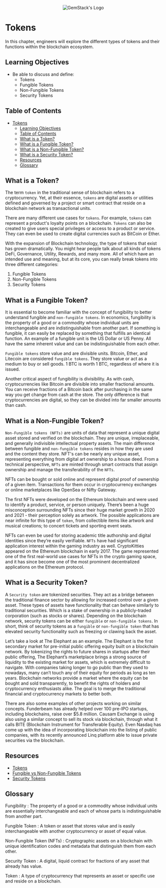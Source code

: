 <p align="center">
  <img
  src="https://camo.githubusercontent.com/e4ac909b3da508a9e5f8f5276359dd0d8a484a30dc58daf2b29755d87aa09b57/68747470733a2f2f67656d737461636b2e696f2f7374617469632f31626135356364376237663639393165633965646262386331343332323533342f30656261302f6c6f676f5f7072696d6172795f737461636b65642e61766966"
  alt="GemStack's Logo"
  />
</p>

# Tokens

In this chapter, engineers will explore the different types of tokens and their functions within the blockchain ecosystem.

## Learning Objectives

* Be able to discuss and define:
    * Tokens
    * Fungible Tokens
    * Non-Fungible Tokens
    * Security Tokens

## Table of Contents

- [Tokens](#tokens)
  - [Learning Objectives](#learning-objectives)
  - [Table of Contents](#table-of-contents)
  - [What is a Token?](#what-is-a-token)
  - [What is a Fungible Token?](#what-is-a-fungible-token)
  - [What is a Non-Fungible Token?](#what-is-a-non-fungible-token)
  - [What is a Security Token?](#what-is-a-security-token)
  - [Resources](#resources)
  - [Glossary](#glossary)

## What is a Token?

The term `token` in the traditional sense of blockchain refers to a cryptocurrency. Yet, at their essence, `tokens` are digital assets or utilities defined and governed by a project or smart contract that reside on a blockchain network as transactional units.

There are many different use cases for `tokens`. For example, `tokens` can represent a product's loyalty points on a blockchain. `Tokens` can also be created to give users special privileges or access to a product or service. They can even be used to create digital currencies such as BitCoin or Ether.

With the expansion of Blockchain technology, the type of tokens that exist has grown dramatically. You might hear people talk about all kinds of tokens DeFi, Governance, Utility, Rewards, and many more. All of which have an intended use and meaning, but at its core, you can really break tokens into three different categories:

1. Fungible Tokens
2. Non-Fungible Tokens
3. Security Tokens

## What is a Fungible Token?

It is essential to become familiar with the concept of fungibility to better understand fungible and `non-fungible tokens`. In economics, fungibility is the property of a good or a commodity whose individual units are interchangeable and are indistinguishable from another part. If something is fungible, it can easily be replaced by something that fulfills an identical function. An example of a fungible unit is the US Dollar or US Penny. All have the same inherent value and can be indistinguishable from each other.

`Fungible tokens` store value and are divisible units. Bitcoin, Ether, and Litecoin are considered `fungible tokens`. They store value or act as a medium to buy or sell goods. 1 BTC is worth 1 BTC, regardless of where it is issued.

Another critical aspect of fungibility is divisibility. As with cash, cryptocurrencies like Bitcoin are divisible into smaller fractional amounts. You can receive fractions of a Bitcoin back after purchasing in the same way you get change from cash at the store. The only difference is that cryptocurrencies are digital, so they can be divided into far smaller amounts than cash.

## What is a Non-Fungible Token?

`Non-Fungible tokens (NFTs)` are units of data that represent a unique digital asset stored and verified on the blockchain. They are unique, irreplaceable, and generally indivisible intellectual property assets. The main difference between fungible and `non-fungible tokens` resides in how they are used and the content they store. NFT's can be nearly any unique asset, representing everything from digital art ownership to a house deed. From a technical perspective, `NFTs` are minted through smart contracts that assign ownership and manage the transferability of the `NFTs`.

NFTs can be bought or sold online and represent digital proof of ownership of a given item. Transactions for them  occur in cryptocurrency exchanges or online marketplaces like OpenSea or Nifty Gateway.

The first NFTs were developed on the Ethereum blockchain and were used to identify a product, service, or person uniquely. There’s been a huge misconception surrounding NFTs since their huge market growth in 2020 and 2021 - their perception solely as artwork. The possible applications are near infinite for this type of `token`, from collectible items like artwork and musical creations; to concert tickets and sporting event seats.

NFTs can even be used for storing academic title authorship and digital identities since they’re easily verifiable. `NFTs` have had significant application interest within the gaming industry as well. CryptoKitties appeared on the Ethereum blockchain in early 2017. The game represented one of the first real-world use cases for NFTs in the crypto gaming space, and it has since become one of the most prominent decentralized applications on the Ethereum protocol.

## What is a Security Token?

A `Security token` are tokenized securities. They act as a bridge between the traditional finance sector by allowing for increased control over a given asset.
These types of assets have functionality that can behave similarly to traditional securities. Which is a stake of ownership in a publicly-traded corporation (such as stocks or shares).
Depending on the blockchain network, security tokens can be either `fungible` or `non-fungible tokens`. In short, think of security tokens as a `fungible` or `non-fungible token` that has elevated security functionality such as freezing or clawing back the asset.

Let’s take a look at The Elephant as an example. The Elephant is the first secondary market for pre-initial public offering equity built on a blockchain network. By tokenizing the rights to future shares in startups after their public offering, The Elephant’s marketplace brings a strong source of liquidity to the existing market for assets, which is extremely difficult to navigate. With companies taking longer to go public than they used to nowadays, many can’t touch any of their equity for periods as long as ten years. Blockchain networks provide a market where the equity can be bought and sold transparently, to benefit the rights of holders and cryptocurrency enthusiasts alike. The goal is to merge the traditional financial and cryptocurrency markets to better both.

There are also some examples of other projects working on similar concepts. Funderbeam has already helped over 100 pre-IPO startups, including blockchains, raise over $5.8 million. Causam Exchange is using also using a similar concept to sell its stock via blockchain, through what it calls BITE (Blockchain Instrument for Transferable Equity). Even Nasdaq has come up with the idea of incorporating blockchain into the listing of public companies, with its recently announced Linq platform able to issue private securities via the blockchain.

## Resources

* [Tokens](https://www.coinbase.com/learn/crypto-basics/what-is-a-token)
* [Fungible vs Non-Fungible Tokens](https://www.blockchain-council.org/blockchain/a-quick-guide-to-fungible-vs-non-fungible-tokens/)
* [Security Tokens](https://www.sofi.com/learn/content/security-tokens-cryptocurrency/)

## Glossary

Fungibility
: The property of a good or a commodity whose individual units are essentially interchangeable and each of whose parts is indistinguishable from another part.

Fungible Token
: A token or asset that stores value and is easily interchangeable with another cryptocurrency or asset of equal value.

Non-Fungible Token (NFTs)
: Cryptographic assets on a blockchain with unique identification codes and metadata that distinguish them from each other.

Security Token
: A digital, liquid contract for fractions of any asset that already has value.

Token
: A type of cryptocurrency that represents an asset or specific use and reside on a blockchain.

